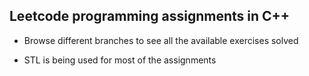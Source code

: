 ## Leetcode programming assignments in C++

* Browse different branches to see all the available exercises solved

* STL is being used for most of the assignments